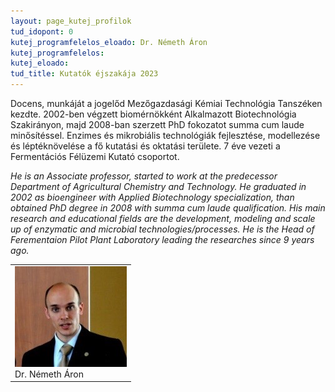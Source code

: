 ```yaml
---
layout: page_kutej_profilok
tud_idopont: 0
kutej_programfelelos_eloado: Dr. Németh Áron
kutej_programfelelos: 
kutej_eloado:
tud_title: Kutatók éjszakája 2023
---
```

Docens, munkáját a jogelőd Mezőgazdasági Kémiai Technológia Tanszéken kezdte. 2002-ben végzett biomérnökként Alkalmazott Biotechnológia Szakirányon, majd 2008-ban szerzett PhD fokozatot summa cum laude minősítéssel. Enzimes és mikrobiális technológiák fejlesztése, modellezése és léptéknövelése a fő kutatási és oktatási területe. 7 éve vezeti a Fermentációs Félüzemi Kutató csoportot.

_He is an Associate professor, started to work at the predecessor Department of Agricultural Chemistry and Technology. He graduated in 2002 as bioengineer with Applied Biotechnology specialization, than obtained PhD degree in 2008 with summa cum laude qualification. His main research and educational fields are the development, modeling and scale up of enzymatic and microbial technologies/processes. He is the Head of Ferementaion Pilot Plant Laboratory leading the researches since 9 years ago._

 <table class="picture">
<tr>
<td>

<div class="gallery">
    <img src="images/nemeth_aron.jpg" max-width="250" max-height="200">
  <div class="desc">Dr. Németh Áron</div>
</div>

</td>
</tr>
</table>
